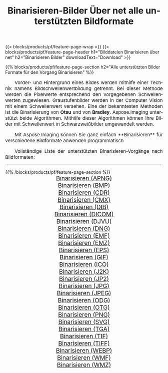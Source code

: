 ﻿---
title: Binarisieren-Bilder Über net alle unterstützten Bildformate 
weight: 3920
url: /de/net/binarize/ 
lang: de
langdirlevel: 2
locales: zh-hans,ja,it,ru,de,es,fr,nl,id,lt,pl,pt,vi,tr,ko,zh-hant,ar,hi,th,sv,cs,uk,he
description: Mit Aspose.Imaging können Sie ganz einfach Binarisieren Bilder über net
---

{{< blocks/products/pf/feature-page-wrap >}}
{{< blocks/products/pf/feature-page-header h1="Bilddateien Binarisieren über net" h2="Binarisieren Bilder" downloadText="Download" >}}


{{% blocks/products/pf/feature-page-section  h2="Alle unterstützten Bilder Formate für den Vorgang Binarisieren" %}}
<p align="justify" style="text-indent:2em;font-size:15px;">
Vorder- und Hintergrund eines Bildes werden mithilfe einer Technik namens Bildschwellenwertbildung getrennt. Bei dieser Methode werden die Pixelwerte entsprechend den vorgegebenen Schwellenwerten zugewiesen. Graustufenbilder werden in der Computer Vision mit einem Schwellenwert versehen. Eine der bekanntesten Methoden ist die Binarisierung von <b>Otsu</b> und von <b>Bradley</b>. Aspose.Imaging unterstützt beide Algorithmen. Mithilfe dieser Algorithmen können Ihre Bilder mit Schwellenwert in Schwarzweißbilder umgewandelt werden.
</p>
<p align="justify" style="text-indent:2em;font-size:15px;">
Mit Aspose.Imaging können Sie ganz einfach **Binarisieren** für verschiedene Bildformate anwenden programmatisch
</p>
<p align="justify" style="text-indent:2em;font-size:15px;">
Vollständige Liste der unterstützten Binarisieren-Vorgänge nach Bildformaten:
</p>
<hr/>
{{% /blocks/products/pf/feature-page-section %}}
<div class="container-fluid productfamilypage bg-gray">
    <div class="convertypes bg-gray agp-content section">
        <div class="container">
		<div class="row other-converters" style="gap: 10px;font-size: 19px;text-align:center;">
		    <div class='col-md-2 other-converter remove-lp remove-rp'><a href="/imaging/de/net/binarize/apng/" style="padding:15px;">Binarisieren (APNG)</a></div><div class='col-md-2 other-converter remove-lp remove-rp'><a href="/imaging/de/net/binarize/bmp/" style="padding:15px;">Binarisieren (BMP)</a></div><div class='col-md-2 other-converter remove-lp remove-rp'><a href="/imaging/de/net/binarize/cdr/" style="padding:15px;">Binarisieren (CDR)</a></div><div class='col-md-2 other-converter remove-lp remove-rp'><a href="/imaging/de/net/binarize/cmx/" style="padding:15px;">Binarisieren (CMX)</a></div><div class='col-md-2 other-converter remove-lp remove-rp'><a href="/imaging/de/net/binarize/dib/" style="padding:15px;">Binarisieren (DIB)</a></div><div class='col-md-2 other-converter remove-lp remove-rp'><a href="/imaging/de/net/binarize/dicom/" style="padding:15px;">Binarisieren (DICOM)</a></div><div class='col-md-2 other-converter remove-lp remove-rp'><a href="/imaging/de/net/binarize/djvu/" style="padding:15px;">Binarisieren (DJVU)</a></div><div class='col-md-2 other-converter remove-lp remove-rp'><a href="/imaging/de/net/binarize/dng/" style="padding:15px;">Binarisieren (DNG)</a></div><div class='col-md-2 other-converter remove-lp remove-rp'><a href="/imaging/de/net/binarize/emf/" style="padding:15px;">Binarisieren (EMF)</a></div><div class='col-md-2 other-converter remove-lp remove-rp'><a href="/imaging/de/net/binarize/emz/" style="padding:15px;">Binarisieren (EMZ)</a></div><div class='col-md-2 other-converter remove-lp remove-rp'><a href="/imaging/de/net/binarize/eps/" style="padding:15px;">Binarisieren (EPS)</a></div><div class='col-md-2 other-converter remove-lp remove-rp'><a href="/imaging/de/net/binarize/gif/" style="padding:15px;">Binarisieren (GIF)</a></div><div class='col-md-2 other-converter remove-lp remove-rp'><a href="/imaging/de/net/binarize/ico/" style="padding:15px;">Binarisieren (ICO)</a></div><div class='col-md-2 other-converter remove-lp remove-rp'><a href="/imaging/de/net/binarize/j2k/" style="padding:15px;">Binarisieren (J2K)</a></div><div class='col-md-2 other-converter remove-lp remove-rp'><a href="/imaging/de/net/binarize/jp2/" style="padding:15px;">Binarisieren (JP2)</a></div><div class='col-md-2 other-converter remove-lp remove-rp'><a href="/imaging/de/net/binarize/jpg/" style="padding:15px;">Binarisieren (JPG)</a></div><div class='col-md-2 other-converter remove-lp remove-rp'><a href="/imaging/de/net/binarize/jpeg/" style="padding:15px;">Binarisieren (JPEG)</a></div><div class='col-md-2 other-converter remove-lp remove-rp'><a href="/imaging/de/net/binarize/odg/" style="padding:15px;">Binarisieren (ODG)</a></div><div class='col-md-2 other-converter remove-lp remove-rp'><a href="/imaging/de/net/binarize/otg/" style="padding:15px;">Binarisieren (OTG)</a></div><div class='col-md-2 other-converter remove-lp remove-rp'><a href="/imaging/de/net/binarize/png/" style="padding:15px;">Binarisieren (PNG)</a></div><div class='col-md-2 other-converter remove-lp remove-rp'><a href="/imaging/de/net/binarize/svg/" style="padding:15px;">Binarisieren (SVG)</a></div><div class='col-md-2 other-converter remove-lp remove-rp'><a href="/imaging/de/net/binarize/tga/" style="padding:15px;">Binarisieren (TGA)</a></div><div class='col-md-2 other-converter remove-lp remove-rp'><a href="/imaging/de/net/binarize/tif/" style="padding:15px;">Binarisieren (TIF)</a></div><div class='col-md-2 other-converter remove-lp remove-rp'><a href="/imaging/de/net/binarize/tiff/" style="padding:15px;">Binarisieren (TIFF)</a></div><div class='col-md-2 other-converter remove-lp remove-rp'><a href="/imaging/de/net/binarize/webp/" style="padding:15px;">Binarisieren (WEBP)</a></div><div class='col-md-2 other-converter remove-lp remove-rp'><a href="/imaging/de/net/binarize/wmf/" style="padding:15px;">Binarisieren (WMF)</a></div><div class='col-md-2 other-converter remove-lp remove-rp'><a href="/imaging/de/net/binarize/wmz/" style="padding:15px;">Binarisieren (WMZ)</a></div>
                </div>
        </div>
    </div>
</div>
<br/>
